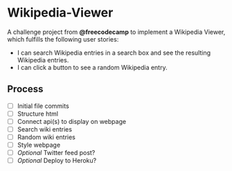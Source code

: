 # Wikipedia-Viewer
A challenge project from **@freecodecamp** to implement a Wikipedia Viewer, which fulfills the following user stories:
- I can search Wikipedia entries in a search box and see the resulting Wikipedia entries.
- I can click a button to see a random Wikipedia entry.

## Process
- [ ] Initial file commits
- [ ] Structure html
- [ ] Connect api(s) to display on webpage
- [ ] Search wiki entries
- [ ] Random wiki entries
- [ ] Style webpage
- [ ] *Optional* Twitter feed post?
- [ ] *Optional* Deploy to Heroku?
